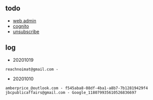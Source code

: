 ## todo

- [web admin](http://os.bookey.app/sys/User)
- [cognito](https://us-west-2.console.aws.amazon.com/cognito/users/?region=us-west-2#/pool/us-west-2_0mxrJZKGN/users?_k=i2lzey)
- [unsubscribe](https://s3-us-west-2.amazonaws.com/bookey.website/pinpoint/prefs/prefs.html?email=xxx&endpointId=user_id)


## log

- 20201019
```log
reachnoimat@gmail.com - 
```


- 20201010

```log
amberprice_@outlook.com - f545aba8-08df-4ba1-a8b7-7b12819429f4
jbcpublicaffairs@gmail.com - Google_118079935610526836697
```
